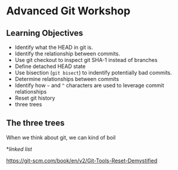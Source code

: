 # Advanced Git Workshop

## Learning Objectives

- Identify what the HEAD in git is.
- Identify the relationship between commits.
- Use git checkout to inspect git SHA-1 instead of branches
- Define detached HEAD state
- Use bisection (`git bisect`) to indentify potentially bad commits.
- Determine relationships between commits
- Identify how `~` and `^` characters are used to leverage commit relationships
- Reset git history
- three trees

## The three trees
When we think about git, we can kind of boil

**linked list*

https://git-scm.com/book/en/v2/Git-Tools-Reset-Demystified


